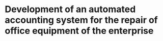 # Development of an automated accounting system for the repair of office equipment of the enterprise
